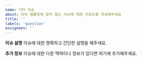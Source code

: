 ```yaml
---
name: 기타 이슈
about: 위의 템플릿에 맞지 않는 이슈에 대한 리포트를 작성해주세요
title: ''
labels: 'question'
assignees: ''
---
```


**이슈 설명**
이슈에 대한 명확하고 간단한 설명을 해주세요.

**추가 정보**
이슈에 대한 다른 맥락이나 정보가 있다면 여기에 추가해주세요.
